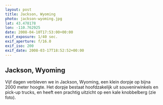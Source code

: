 ```yaml
---
layout: post
title: Jackson, Wyoming
photo: jackson-wyoming.jpg
lat: 43.478178
lon: -110.762925
date: 2008-04-10T17:53:00+00:00
exif_exposure: 1/40 sec.
exif_aperture: f/16.0
exif_iso: 200
exif_date: 2008-03-17T18:52:52+00:00
---
```


## Jackson, Wyoming

<p>Vijf dagen verbleven we in Jackson, Wyoming, een klein dorpje op bijna 2000 meter hoogte. Het dorpje bestaat hoofdzakelijk uit souvenirwinkels en pick-up trucks, en heeft een prachtig uitzicht op een kale knobbelberg (zie foto).</p>

